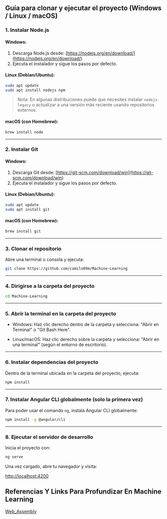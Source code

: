 ##  Guía para clonar y ejecutar el proyecto (Windows / Linux / macOS)


###  1. Instalar Node.js

#### Windows:

1. Descarga Node.js desde: [https://nodejs.org/en/download/](https://nodejs.org/en/download/)
2. Ejecuta el instalador y sigue los pasos por defecto.

#### Linux (Debian/Ubuntu):

```bash
sudo apt update
sudo apt install nodejs npm
```

> Nota: En algunas distribuciones puede que necesites instalar `nodejs-legacy` o actualizar a una versión más reciente usando repositorios externos.

#### macOS (con Homebrew):

```bash
brew install node
```

---

###  2. Instalar Git

#### Windows:

1. Descarga Git desde: [https://git-scm.com/download/win](https://git-scm.com/download/win)
2. Ejecuta el instalador y sigue los pasos por defecto.

#### Linux (Debian/Ubuntu):

```bash
sudo apt update
sudo apt install git
```

#### macOS (con Homebrew):

```bash
brew install git
```

---

###  3. Clonar el repositorio

Abre una terminal o consola y ejecuta:

```bash
git clone https://github.com/camilo09m/Machine-Learning
```

---

###  4. Dirigirse a la carpeta del proyecto

```bash
cd Machine-Learning
```


---

###  5. Abrir la terminal en la carpeta del proyecto

* Windows:
  Haz clic derecho dentro de la carpeta y selecciona:
  "Abrir en Terminal" o "Git Bash Here".

* Linux/macOS:
  Haz clic derecho sobre la carpeta y selecciona:
  "Abrir en una terminal" (según el entorno de escritorio).

---

###  6. Instalar dependencias del proyecto

Dentro de la terminal ubicada en la carpeta del proyecto, ejecuta:

```bash
npm install
```

---

###  7. Instalar Angular CLI globalmente (solo la primera vez)

Para poder usar el comando `ng`, instala Angular CLI globalmente:

```bash
npm install -g @angular/cli
```

---

###  8. Ejecutar el servidor de desarrollo

Inicia el proyecto con:

```bash
ng serve
```

Una vez cargado, abre tu navegador y visita:

 [http://localhost:4200](http://localhost:4200)


## Referencias Y Links Para Profundizar En Machine Learning
[Web_Assembly](https://dev.to/railsstudent/angular-on-steroids-elevating-performance-with-webassembly-43gb)
